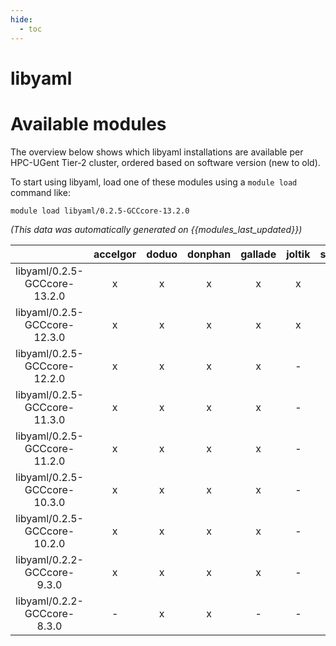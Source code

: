 ```yaml
---
hide:
  - toc
---
```


libyaml
=======

# Available modules


The overview below shows which libyaml installations are available per HPC-UGent Tier-2 cluster, ordered based on software version (new to old).

To start using libyaml, load one of these modules using a `module load` command like:

```shell
module load libyaml/0.2.5-GCCcore-13.2.0
```

*(This data was automatically generated on {{modules_last_updated}})*  

| |accelgor|doduo|donphan|gallade|joltik|shinx|skitty|
| :---: | :---: | :---: | :---: | :---: | :---: | :---: | :---: |
|libyaml/0.2.5-GCCcore-13.2.0|x|x|x|x|x|x|x|
|libyaml/0.2.5-GCCcore-12.3.0|x|x|x|x|x|x|x|
|libyaml/0.2.5-GCCcore-12.2.0|x|x|x|x|-|x|-|
|libyaml/0.2.5-GCCcore-11.3.0|x|x|x|x|-|x|-|
|libyaml/0.2.5-GCCcore-11.2.0|x|x|x|x|-|-|-|
|libyaml/0.2.5-GCCcore-10.3.0|x|x|x|x|-|-|-|
|libyaml/0.2.5-GCCcore-10.2.0|x|x|x|x|-|-|-|
|libyaml/0.2.2-GCCcore-9.3.0|x|x|x|x|-|-|-|
|libyaml/0.2.2-GCCcore-8.3.0|-|x|x|-|-|-|-|
